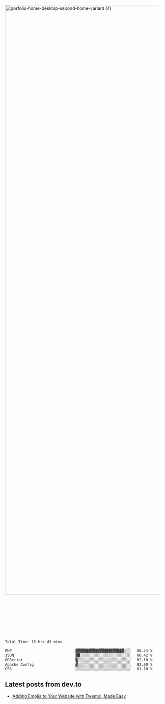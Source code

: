 <img width="1920" alt="porfolio-home-desktop-second-home-variant (4)" src="https://user-images.githubusercontent.com/44812120/231556360-1ee1d327-1a45-4bda-a93d-dd32a34149e4.png">
 
 
 
 
 
 <br><br><br><br><br><br><br>
<!--START_SECTION:waka-->

```txt
Total Time: 15 hrs 49 mins

PHP                             ▓▓▓▓▓▓▓▓▓▓▓▓▓▓▓▓▓▓▓▓▓▓░░░   86.24 %
JSON                            ▓▓░░░░░░░░░░░░░░░░░░░░░░░   06.42 %
GDScript                        ▓░░░░░░░░░░░░░░░░░░░░░░░░   02.10 %
Apache Config                   ▓░░░░░░░░░░░░░░░░░░░░░░░░   02.00 %
CSS                             ░░░░░░░░░░░░░░░░░░░░░░░░░   01.10 %
```

<!--END_SECTION:waka-->

## Latest posts from dev.to
<!-- MEDIUM-STORY-LIST:START -->
- [Adding Emojis to Your Website with Twemoji Made Easy](https://dev.to/danielsebesta/adding-emojis-to-your-website-with-twemoji-made-easy-mc8)
<!-- MEDIUM-STORY-LIST:END -->


